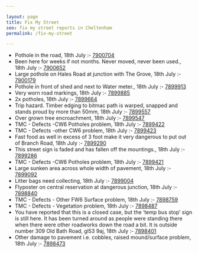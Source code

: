 ```yaml
---

layout: page
title: Fix My Street
seo: fix my street reports in Cheltenham
permalink: /fix-my-street

---
```


<!-- fix_marker starts -->

- Pothole in the road, 18th July :- [7900704](https://www.fixmystreet.com/report/7900704)
- Been here for weeks if not months. Never moved, never been used., 18th July :- [7900652](https://www.fixmystreet.com/report/7900652)
- Large pothole on Hales Road at junction with The Grove, 18th July :- [7900179](https://www.fixmystreet.com/report/7900179)
- Pothole in front of shed and next to Water meter., 18th July :- [7899913](https://www.fixmystreet.com/report/7899913)
- Very worn road markings, 18th July :- [7899885](https://www.fixmystreet.com/report/7899885)
- 2x potholes, 18th July :- [7899664](https://www.fixmystreet.com/report/7899664)
- Trip hazard. Timber edging to bitmac path is warped, snapped and stands proud by more than 50mm, 18th July :- [7899557](https://www.fixmystreet.com/report/7899557)
- Over grown tree encroachment, 18th July :- [7899547](https://www.fixmystreet.com/report/7899547)
- TMC - Defects -CW6 Potholes  problem, 18th July :- [7899422](https://www.fixmystreet.com/report/7899422)
- TMC - Defects -other CW6 problem, 18th July :- [7899423](https://www.fixmystreet.com/report/7899423)
- Fast food as well in excess of 3 foot make it very dangerous to put out of Branch Road, 18th July :- [7899290](https://www.fixmystreet.com/report/7899290)
- This street sign is faded and has fallen off the mountings., 18th July :- [7899286](https://www.fixmystreet.com/report/7899286)
- TMC - Defects -CW6 Potholes  problem, 18th July :- [7899421](https://www.fixmystreet.com/report/7899421)
- Large sunken area across whole width of pavement, 18th July :- [7899092](https://www.fixmystreet.com/report/7899092)
- Litter bags need collecting, 18th July :- [7899004](https://www.fixmystreet.com/report/7899004)
- Flyposter on central reservation at dangerous junction, 18th July :- [7898840](https://www.fixmystreet.com/report/7898840)
- TMC - Defects - Other FW6  Surface problem, 18th July :- [7898759](https://www.fixmystreet.com/report/7898759)
- TMC - Defects - Vegetation problem, 18th July :- [7898487](https://www.fixmystreet.com/report/7898487)
- You have reported that this is a closed case, but the ‘temp bus stop’ sign is still here. It has been turned around as people were standing there when there were other roadworks down the road a bit. It is outside number 309 Old Bath Road, gl53 9aj, 18th July :- [7898401](https://www.fixmystreet.com/report/7898401)
- Other damage to pavement i.e. cobbles, raised mound/surface problem, 18th July :- [7898473](https://www.fixmystreet.com/report/7898473)

<!-- fix_marker ends -->